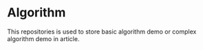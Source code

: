 # Algorithm
This repositories is used to store basic algorithm demo or complex algorithm demo in article.